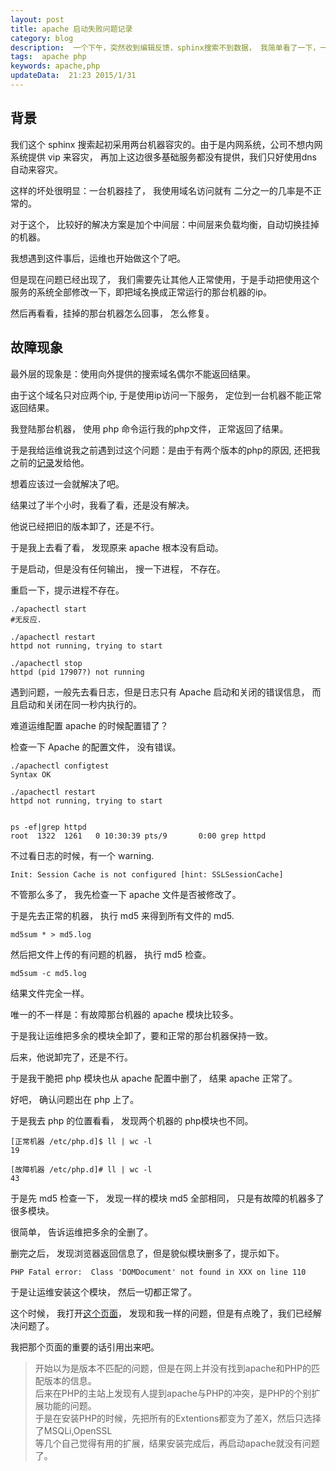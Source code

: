 ```yaml
---
layout: post  
title: apache 启动失败问题记录  
category: blog  
description:  一个下午，突然收到编辑反馈，sphinx搜索不到数据， 我简单看了一下，一台机器上的apache挂了，于是想法解决了问题。  
tags:  apache php
keywords: apache,php  
updateData:  21:23 2015/1/31 
---
```




##  背景  

我们这个 sphinx 搜索起初采用两台机器容灾的。由于是内网系统，公司不想内网系统提供 vip 来容灾， 再加上这边很多基础服务都没有提供，我们只好使用dns 自动来容灾。  

这样的坏处很明显：一台机器挂了， 我使用域名访问就有 二分之一的几率是不正常的。  

对于这个， 比较好的解决方案是加个中间层：中间层来负载均衡，自动切换挂掉的机器。  

我想遇到这件事后，运维也开始做这个了吧。  


但是现在问题已经出现了， 我们需要先让其他人正常使用，于是手动把使用这个服务的系统全部修改一下，即把域名换成正常运行的那台机器的ip。  


然后再看看，挂掉的那台机器怎么回事， 怎么修复。  


## 故障现象  

最外层的现象是：使用向外提供的搜索域名偶尔不能返回结果。  

由于这个域名只对应两个ip, 于是使用ip访问一下服务， 定位到一台机器不能正常返回结果。  


我登陆那台机器， 使用 php 命令运行我的php文件， 正常返回了结果。  

于是我给运维说我之前遇到过这个问题：是由于有两个版本的php的原因, 还把我之前的[记录][tiankonguse-php-zmq-protobuf]发给他。  

想着应该过一会就解决了吧。  

结果过了半个小时，我看了看，还是没有解决。  

他说已经把旧的版本卸了，还是不行。  


于是我上去看了看， 发现原来 apache 根本没有启动。  

于是启动，但是没有任何输出， 搜一下进程， 不存在。  

重启一下，提示进程不存在。  


```
./apachectl start  
#无反应.  

./apachectl restart  
httpd not running, trying to start  

./apachectl stop  
httpd (pid 17907?) not running  
```

遇到问题，一般先去看日志，但是日志只有 Apache 启动和关闭的错误信息， 而且启动和关闭在同一秒内执行的。  

难道运维配置 apache 的时候配置错了？  

检查一下 Apache 的配置文件， 没有错误。  

```
./apachectl configtest  
Syntax OK  

./apachectl restart  
httpd not running, trying to start  


ps -ef|grep httpd  
root  1322  1261   0 10:30:39 pts/9       0:00 grep httpd  
```

不过看日志的时候，有一个 warning.  

```
Init: Session Cache is not configured [hint: SSLSessionCache] 
```

不管那么多了， 我先检查一下 apache 文件是否被修改了。  

于是先去正常的机器， 执行 md5 来得到所有文件的 md5.  

```
md5sum * > md5.log  
```

然后把文件上传的有问题的机器， 执行 md5 检查。  

```
md5sum -c md5.log  
```

结果文件完全一样。  


唯一的不一样是：有故障那台机器的 apache 模块比较多。  

于是我让运维把多余的模块全卸了，要和正常的那台机器保持一致。  


后来，他说卸完了，还是不行。  


于是我干脆把 php 模块也从 apache 配置中删了， 结果 apache 正常了。  


好吧， 确认问题出在 php 上了。  


于是我去 php 的位置看看， 发现两个机器的 php模块也不同。  

```
[正常机器 /etc/php.d]$ ll | wc -l  
19  

[故障机器 /etc/php.d]# ll | wc -l  
43  
```

于是先 md5 检查一下， 发现一样的模块 md5 全部相同， 只是有故障的机器多了很多模块。  

很简单， 告诉运维把多余的全删了。  


删完之后， 发现浏览器返回信息了，但是貌似模块删多了，提示如下。  


```
PHP Fatal error:  Class 'DOMDocument' not found in XXX on line 110  
```


于是让运维安装这个模块， 然后一切都正常了。  

这个时候， 我打开[这个页面][bluechilli-1786480]， 发现和我一样的问题，但是有点晚了，我们已经解决问题了。  


我把那个页面的重要的话引用出来吧。  

> 开始以为是版本不匹配的问题，但是在网上﻿并没有找到apache和PHP的匹配版本的信息。  
> 后来在PHP的主站上发现有人提到apache与PHP的冲突，是PHP的个别扩展功能的问题。  
> 于是在安装PHP的时候，先把所有的Extentions都变为了差X，然后只选择了MSQLi,OpenSSL  
> 等几个自己觉得有用的扩展，结果安装完成后，再启动apache就没有问题了。  





[bluechilli-1786480]: http://www.cnblogs.com/bluechilli/archive/2010/07/27/1786480.html  
[tiankonguse-php-zmq-protobuf]: http://github.tiankonguse.com/blog/2014/12/28/php-zmq-protobuf/#content-h2-%E9%81%97%E7%95%99%E9%97%AE%E9%A2%98  